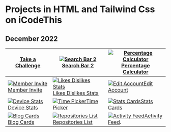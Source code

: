 # Projects in HTML and Tailwind Css on iCodeThis

## December 2022

| [Take a Challenge](/challenges) | [![Search Bar 2](https://shismqklzntzxworibfn.supabase.co/storage/v1/object/public/previews/8945fc06-4113-4074-b688-b8f062ba5533.png)Search Bar 2](/submissions/14481) | [![Percentage Calculator](https://shismqklzntzxworibfn.supabase.co/storage/v1/object/public/previews/cd4b0563-5e2b-41e6-a752-2412069b312e.png)Percentage Calculator](/submissions/14418) |
|---|---|---|
| [![Member Invite](https://shismqklzntzxworibfn.supabase.co/storage/v1/object/public/previews/0326977b-cbbb-4253-95e4-f4b03e69bdd9.png)Member Invite](/submissions/14395) | [![Likes Dislikes Stats](https://shismqklzntzxworibfn.supabase.co/storage/v1/object/public/previews/a13a3899-c891-4cc1-9cdf-241b04a40fbd.png)Likes Dislikes Stats](/submissions/14301) | [![Edit Account](https://shismqklzntzxworibfn.supabase.co/storage/v1/object/public/previews/8d36289d-acfd-47f3-8b33-aecf43c9fdbc.png)Edit Account](/submissions/14247) |
| [![Device Stats](https://shismqklzntzxworibfn.supabase.co/storage/v1/object/public/previews/ae1654eb-2555-4988-9726-5489609509db.png)Device Stats](/submissions/14201) | [![Time Picker](https://shismqklzntzxworibfn.supabase.co/storage/v1/object/public/previews/8db0d41f-2b3c-4d30-af94-a87f805687b5.png)Time Picker](/submissions/14176) | [![Stats Cards](https://shismqklzntzxworibfn.supabase.co/storage/v1/object/public/previews/8b65a6d7-d25e-42f6-ac13-58a839e925cd.png)Stats Cards](/submissions/14080) |
| [![Blog Cards](https://shismqklzntzxworibfn.supabase.co/storage/v1/object/public/previews/ee0db9c2-1d31-4957-aaab-ea8609506b52.png)Blog Cards](/submissions/14017) | [![Repositories List](https://shismqklzntzxworibfn.supabase.co/storage/v1/object/public/previews/29cd5013-714c-4130-8260-fe5329b5a911.png)Repositories List](/submissions/14000) | [![Activity Feed](https://shismqklzntzxworibfn.supabase.co/storage/v1/object/public/previews/d2a130ae-6978-4c2c-a3d4-f24465f5a49b.png)Activity Feed](/submissions/13994).
